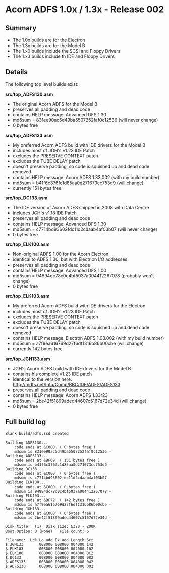 # Acorn ADFS 1.0x / 1.3x - Release 002

## Summary

* The 1.0x builds are for the Electron
* The 1.3x builds are for the Model B
* The 1.x0 builds include the SCSI and Floppy Drivers
* The 1.x3 builds include th IDE and Floppy Drivers

## Details

The following top level builds exist:

__src/top_ADFS130.asm__

* The original Acorn ADFS for the Model B
* preserves all padding and dead code
* contains HELP message: Advanced DFS 1.30
* md5sum = 831ee90ac5d49ba5507252faf0c12536 (will never change)
* 0 bytes free

__src/top_ADFS133.asm__

* My preferred Acorn ADFS build with IDE drivers for the Model B 
* includes most of JGH's v1.23 IDE Patch
* excludes the PRESERVE CONTEXT patch
* excludes the TUBE DELAY patch
* doesn't preserve padding, so code is squished up and dead code removed
* contains HELP message: Acorn ADFS 1.33.002 (with my build number)
* md5sum = b41f6c376fc1d85aa0d271673cc753d9 (will change)
* currently 151 bytes free

__src/top_DC133.asm__

* The IDE version of Acorn ADFS shipped in 2008 with Data Centre
* includes JGH's v1.18 IDE Patch
* preserves all padding and dead code
* contains HELP message: Advanced DFS 1.30
* md5sum = c7714bd93602fdc11d2cdaab4af03b07 (will never change)
* 0 bytes free

__src/top_ELK100.asm__

* Non-original ADFS 1.00 for the Acorn Electron
* identical to ADFS 1.30, but with Electrion I/O addresses
* preserves all padding and dead code
* contains HELP message: Advanced DFS 1.00
* md5sum = 94894dc78c0c4bf5037a004412267078 (probably won't change)
* 0 bytes free

__src/top_ELK103.asm__

* My preferred Acorn ADFS build with IDE drivers for the Electron
* includes most of JGH's v1.23 IDE Patch
* excludes the PRESERVE CONTEXT patch
* excludes the TUBE DELAY patch
* doesn't preserve padding, so code is squished up and dead code removed
* contains HELP message: Electron ADFS 1.03.002 (with my build number)
* md5sum = a7f9ea616769d27f6df1316b86b00cbe (will change)
* currently 142 bytes free

__src/top_JGH133.asm__

* JGH's Acorn ADFS build with IDE drivers for the Model B
* contains his complete v1.23 IDE patch
* identical to the version here: http://mdfs.net/Info/Comp/BBC/IDE/ADFS/ADFS133
* preserves all padding and dead code
* contains HELP message: Acorn ADFS 1.33r23
* md5sum = 2be42f51899aded44607c5167d72e34d (will change)
* 0 bytes free

## Full build log
```
Blank build/adfs.ssd created

Building ADFS130...
    code ends at &C000  ( 0 bytes free ) 
    mdsum is 831ee90ac5d49ba5507252faf0c12536 -
Building ADFS133...
    code ends at &BF69  ( 151 bytes free ) 
    mdsum is b41f6c376fc1d85aa0d271673cc753d9 -
Building DC133...
    code ends at &C000  ( 0 bytes free ) 
    mdsum is c7714bd93602fdc11d2cdaab4af03b07 -
Building ELK100...
    code ends at &C000  ( 0 bytes free ) 
    mdsum is 94894dc78c0c4bf5037a004412267078 -
Building ELK103...
    code ends at &BF72  ( 142 bytes free ) 
    mdsum is a7f9ea616769d27f6df1316b86b00cbe -
Building JGH133...
    code ends at &C000  ( 0 bytes free ) 
    mdsum is 2be42f51899aded44607c5167d72e34d -

Disk title:  (1)  Disk size: &320 - 200K
Boot Option: 0 (None)   File count: 6

Filename:  Lck Lo.add Ex.add Length Sct
$.JGH133       008000 008000 004000 142
$.ELK103       008000 008000 004000 102
$.ELK100       008000 008000 004000 0C2
$.DC133        008000 008000 004000 082
$.ADFS133      008000 008000 004000 042
$.ADFS130      008000 008000 004000 002
```
